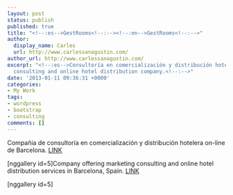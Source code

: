 ```yaml
---
layout: post
status: publish
published: true
title: "<!--:es-->GestRooms<!--:--><!--:en-->GestRooms<!--:-->"
author:
  display_name: Carles
  url: http://www.carlessanagustin.com/
author_url: http://www.carlessanagustin.com/
excerpt: "<!--:es-->Consultoría en comercialización y distribución hotelera on-line.<!--:--><!--:en-->Marketing
  consulting and online hotel distribution company.<!--:-->"
date: '2013-01-11 09:36:31 +0000'
categories:
- My Work
tags:
- wordpress
- bootstrap
- consulting
comments: []
---
```

<p><!--:es-->Compa&ntilde;ia de consultor&iacute;a en comercializaci&oacute;n y distribuci&oacute;n hotelera on-line de Barcelona. <a title="GestRooms" href="http://www.gestrooms.com/" target="_blank">LINK</a></p>
<p>[nggallery id=5]<!--:--><!--:en-->Company offering marketing consulting and online hotel distribution services in Barcelona, Spain. <a title="GestRooms" href="http://www.gestrooms.com/" target="_blank">LINK</a></p>
<p>[nggallery id=5]<br />
<!--:--></p>
